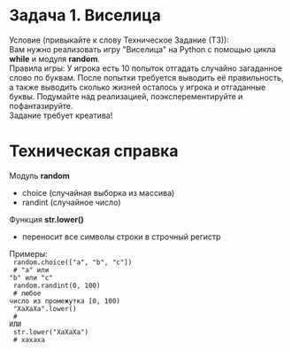 # Задача 1. Виселица
Условие (привыкайте к слову Техническое Задание (ТЗ)):  
Вам нужно реализовать игру "Виселица" на Python с помощью цикла <b>while</b> и модуля <b>random</b>.  
Правила игры:
У игрока есть 10 попыток отгадать случайно загаданное слово по буквам.
После попытки требуется выводить её правильность, а также выводить сколько жизней осталось у игрока и отгаданные буквы. Подумайте над реализацией, поэксперементируйте и пофантазируйте.  
Задание требует креатива!  



# Техническая справка
Модуль <b>random</b>
- choice (случайная выборка из массива)
- randint (случайное число)

Функция <b>str.lower()</b>
- переносит все символы строки в строчный регистр

Примеры:
<br>
<code> 
    random.choice(["a", "b", "c"]) <br>
    # "a" или "b" или "c"
</code>
<br>
<code>
    random.randint(0, 100) <br>
    # любое число из промежутка [0, 100)
</code>
<br>
<code>
    "ХаХаХа".lower() <br>
    # ИЛИ <br>
    str.lower("ХаХаХа") <br>
    # хахаха <br>
</code>


